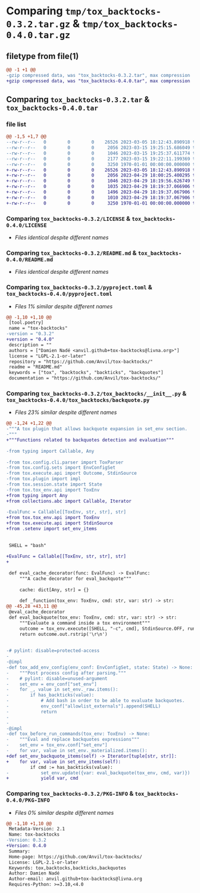 # Comparing `tmp/tox_backtocks-0.3.2.tar.gz` & `tmp/tox_backtocks-0.4.0.tar.gz`

## filetype from file(1)

```diff
@@ -1 +1 @@
-gzip compressed data, was "tox_backtocks-0.3.2.tar", max compression
+gzip compressed data, was "tox_backtocks-0.4.0.tar", max compression
```

## Comparing `tox_backtocks-0.3.2.tar` & `tox_backtocks-0.4.0.tar`

### file list

```diff
@@ -1,5 +1,7 @@
--rw-r--r--   0        0        0    26526 2023-03-05 18:12:43.890918 tox_backtocks-0.3.2/LICENSE
--rw-r--r--   0        0        0     2056 2023-03-15 19:25:15.686049 tox_backtocks-0.3.2/README.md
--rw-r--r--   0        0        0     1046 2023-03-15 19:25:37.611774 tox_backtocks-0.3.2/pyproject.toml
--rw-r--r--   0        0        0     2177 2023-03-15 19:22:11.199369 tox_backtocks-0.3.2/tox_backtocks/__init__.py
--rw-r--r--   0        0        0     3250 1970-01-01 00:00:00.000000 tox_backtocks-0.3.2/PKG-INFO
+-rw-r--r--   0        0        0    26526 2023-03-05 18:12:43.890918 tox_backtocks-0.4.0/LICENSE
+-rw-r--r--   0        0        0     2056 2023-04-29 18:00:25.400295 tox_backtocks-0.4.0/README.md
+-rw-r--r--   0        0        0     1046 2023-04-29 18:19:56.626749 tox_backtocks-0.4.0/pyproject.toml
+-rw-r--r--   0        0        0     1035 2023-04-29 18:19:37.066906 tox_backtocks-0.4.0/tox_backtocks/__init__.py
+-rw-r--r--   0        0        0     1496 2023-04-29 18:19:37.067906 tox_backtocks-0.4.0/tox_backtocks/backquote.py
+-rw-r--r--   0        0        0     1010 2023-04-29 18:19:37.067906 tox_backtocks-0.4.0/tox_backtocks/setenv.py
+-rw-r--r--   0        0        0     3250 1970-01-01 00:00:00.000000 tox_backtocks-0.4.0/PKG-INFO
```

### Comparing `tox_backtocks-0.3.2/LICENSE` & `tox_backtocks-0.4.0/LICENSE`

 * *Files identical despite different names*

### Comparing `tox_backtocks-0.3.2/README.md` & `tox_backtocks-0.4.0/README.md`

 * *Files identical despite different names*

### Comparing `tox_backtocks-0.3.2/pyproject.toml` & `tox_backtocks-0.4.0/pyproject.toml`

 * *Files 1% similar despite different names*

```diff
@@ -1,10 +1,10 @@
 [tool.poetry]
 name = "tox-backtocks"
-version = "0.3.2"
+version = "0.4.0"
 description = ""
 authors = ["Damien Nadé <anvil.github+tox-backtocks@livna.org>"]
 license = "LGPL-2.1-or-later"
 repository = "https://github.com/Anvil/tox-backtocks/"
 readme = "README.md"
 keywords = ["tox", "backtocks", "backticks", "backquotes"]
 documentation = "https://github.com/Anvil/tox-backtocks/"
```

### Comparing `tox_backtocks-0.3.2/tox_backtocks/__init__.py` & `tox_backtocks-0.4.0/tox_backtocks/backquote.py`

 * *Files 23% similar despite different names*

```diff
@@ -1,24 +1,22 @@
-"""A tox plugin that allows backquote expansion in set_env section.
-"""
+"""Functions related to backquotes detection and evaluation"""
 
-from typing import Callable, Any
 
-from tox.config.cli.parser import ToxParser
-from tox.config.sets import EnvConfigSet
-from tox.execute.api import Outcome, StdinSource
-from tox.plugin import impl
-from tox.session.state import State
-from tox.tox_env.api import ToxEnv
+from typing import Any
+from collections.abc import Callable, Iterator
 
-EvalFunc = Callable[[ToxEnv, str, str], str]
+from tox.tox_env.api import ToxEnv
+from tox.execute.api import StdinSource
+from .setenv import set_env_items
 
 
 SHELL = "bash"
 
+EvalFunc = Callable[[ToxEnv, str, str], str]
+
 
 def eval_cache_decorator(func: EvalFunc) -> EvalFunc:
     """A cache decorator for eval_backquote"""
 
     cache: dict[Any, str] = {}
 
     def _function(tox_env: ToxEnv, cmd: str, var: str) -> str:
@@ -45,28 +43,11 @@
 @eval_cache_decorator
 def eval_backquote(tox_env: ToxEnv, cmd: str, var: str) -> str:
     """Evaluate a command inside a tox environment"""
     outcome = tox_env.execute([SHELL, "-c", cmd], StdinSource.OFF, run_id=f"backtocks[{var}]")
     return outcome.out.rstrip('\r\n')
 
 
-# pylint: disable=protected-access
-
-@impl
-def tox_add_env_config(env_conf: EnvConfigSet, state: State) -> None:
-    """Post process config after parsing."""
-    # pylint: disable=unused-argument
-    set_env = env_conf["set_env"]
-    for _, value in set_env._raw.items():
-        if has_backticks(value):
-            # Add bash in order to be able to evaluate backquotes.
-            env_conf["allowlist_externals"].append(SHELL)
-            return
-
-
-@impl
-def tox_before_run_commands(tox_env: ToxEnv) -> None:
-    """Eval and replace backquotes expressions"""
-    set_env = tox_env.conf["set_env"]
-    for var, value in set_env._materialized.items():
+def set_env_backquote_items(self) -> Iterator[tuple[str, str]]:
+    for var, value in set_env_items(self):
         if cmd := has_backticks(value):
-            set_env.update({var: eval_backquote(tox_env, cmd, var)})
+            yield var, cmd
```

### Comparing `tox_backtocks-0.3.2/PKG-INFO` & `tox_backtocks-0.4.0/PKG-INFO`

 * *Files 0% similar despite different names*

```diff
@@ -1,10 +1,10 @@
 Metadata-Version: 2.1
 Name: tox-backtocks
-Version: 0.3.2
+Version: 0.4.0
 Summary: 
 Home-page: https://github.com/Anvil/tox-backtocks/
 License: LGPL-2.1-or-later
 Keywords: tox,backtocks,backticks,backquotes
 Author: Damien Nadé
 Author-email: anvil.github+tox-backtocks@livna.org
 Requires-Python: >=3.10,<4.0
```

